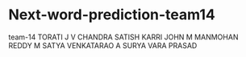# Next-word-prediction-team14
team-14 
TORATI J V CHANDRA SATISH
KARRI JOHN
M MANMOHAN REDDY 
M SATYA VENKATARAO
A SURYA VARA PRASAD
